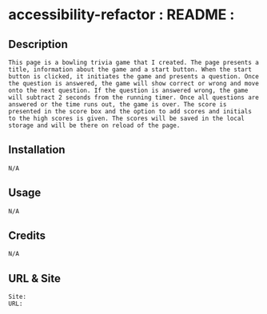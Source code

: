 # accessibility-refactor :  README  :

## Description
    This page is a bowling trivia game that I created. The page presents a title, information about the game and a start button. When the start button is clicked, it initiates the game and presents a question. Once the question is answered, the game will show correct or wrong and move onto the next question. If the question is answered wrong, the game will subtract 2 seconds from the running timer. Once all questions are answered or the time runs out, the game is over. The score is presented in the score box and the option to add scores and initials to the high scores is given. The scores will be saved in the local storage and will be there on reload of the page.
    

## Installation

    N/A

## Usage

    N/A

## Credits

    N/A
    
## URL & Site

    Site:  
    URL: 


